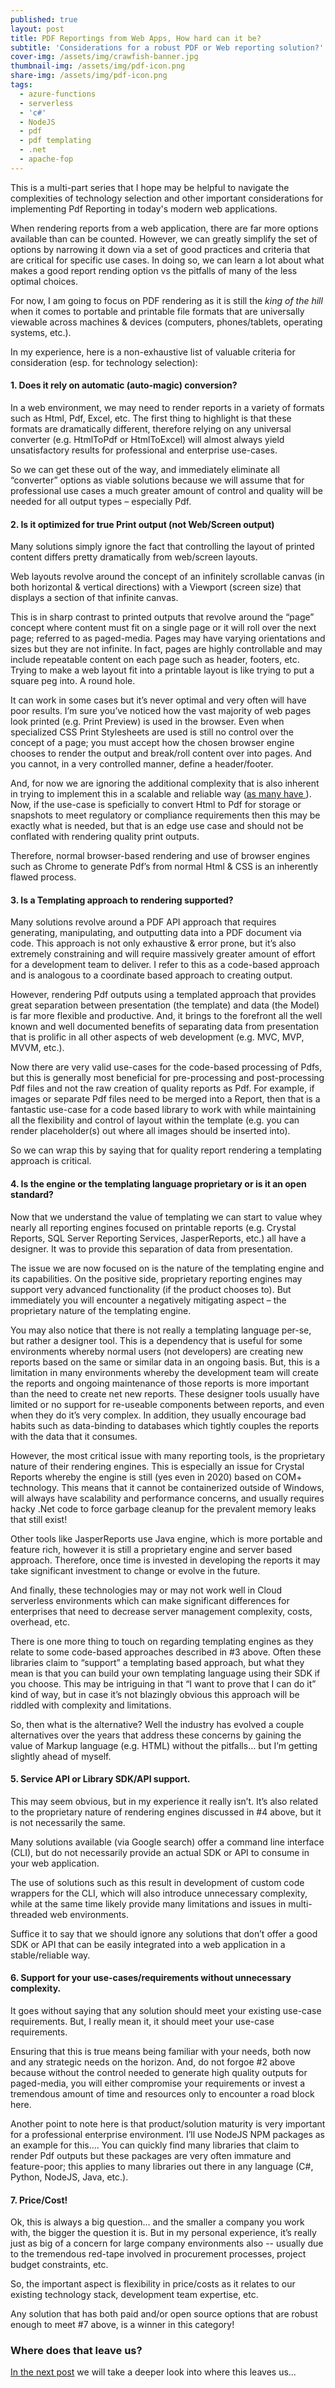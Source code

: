 ```yaml
---
published: true
layout: post
title: PDF Reportings from Web Apps, How hard can it be?
subtitle: 'Considerations for a robust PDF or Web reporting solution?'
cover-img: /assets/img/crawfish-banner.jpg
thumbnail-img: /assets/img/pdf-icon.png
share-img: /assets/img/pdf-icon.png
tags:
  - azure-functions
  - serverless
  - 'c#'
  - NodeJS
  - pdf
  - pdf templating
  - .net
  - apache-fop
---
```


This is a multi-part series that I hope may be helpful to navigate the complexities of technology selection
and other important considerations for implementing Pdf Reporting in today's modern web applications.

When rendering reports from a web application, there are far more options available than can be counted. 
However, we can greatly simplify the set of options by narrowing it down via a set of good practices and criteria 
that are critical for specific use cases.  In doing so, we can learn a lot about what makes a good report rending 
option vs the pitfalls of many of the less optimal choices.

For now, I am going to focus on PDF rendering as it is still the *king of the hill* when it comes to portable and 
printable file formats that are universally viewable across machines & devices (computers, phones/tablets, operating systems, etc.).

In my experience, here is a non-exhaustive list of valuable criteria for consideration (esp. for technology selection):

#### 1. Does it rely on automatic (auto-magic) conversion?

In a web environment, we may need to render reports in a variety of formats such as Html, Pdf, Excel, etc.  The first thing 
to highlight is that these formats are dramatically different, therefore relying on any universal converter (e.g. HtmlToPdf 
or HtmlToExcel) will almost always yield unsatisfactory results for professional and enterprise use-cases. 

So we can get these out of the way, and immediately eliminate all “converter” options as viable solutions because we will 
assume that for professional use cases a much greater amount of control and quality will be needed for all output types – especially Pdf.

#### 2. Is it optimized for true Print output (not Web/Screen output)

Many solutions simply ignore the fact that controlling the layout of printed content differs pretty dramatically from web/screen 
layouts. 

Web layouts revolve around the concept of an infinitely scrollable canvas (in both horizontal & vertical directions) with a 
Viewport (screen size) that displays a section of that infinite canvas.  

This is in sharp contrast to printed outputs that revolve around the “page” concept where content must fit on a single page or 
it will roll over the next page; referred to as paged-media. Pages may have varying orientations and sizes but they are not 
infinite.  In fact, pages are highly controllable and may include repeatable content on each page such as header, footers, etc.
Trying to make a web layout fit into a printable layout is like trying to put a square peg into. A round hole. 

It can work in some cases but it’s never optimal and very often will have poor results.  I’m sure you’ve noticed how the 
vast majority of web pages look printed (e.g. Print Preview) is used in the browser.  Even when specialized CSS Print Stylesheets 
are used is still no control over the concept of a page; you must accept how the chosen browser engine chooses to render the 
output and break/roll content over into pages.  And you cannot, in a very controlled manner, define a header/footer. 

And, for now we are ignoring the additional complexity that is also inherent in trying to implement this in a scalable and 
reliable way ([as many have ](https://medium.com/compass-true-north/go-service-to-convert-web-pages-to-pdf-using-headless-chrome-5fd9ffbae1af)). 
Now, if the use-case is speficially to convert Html to Pdf for storage or snapshots to meet 
regulatory or compliance requirements then this may be exactly what is needed, but that is an edge use case and should not 
be conflated with rendering quality print outputs.

Therefore, normal browser-based rendering and use of browser engines such as Chrome to generate Pdf’s from normal Html & CSS 
is an inherently flawed process.

#### 3. Is a Templating approach to rendering supported?
Many solutions revolve around a PDF API approach that requires generating, manipulating, and outputting data into a PDF 
document via code.  This approach is not only exhaustive & error prone, but it’s also extremely constraining and will 
require massively greater amount of effort for a development team to deliver.  I refer to this as a code-based approach 
and is analogous to a coordinate based approach to creating output.

However, rendering Pdf outputs using a templated approach that provides great separation between presentation (the template) 
and data (the Model) is far more flexible and productive.  And, it brings to the forefront all the well known and well 
documented benefits of separating data from presentation that is prolific in all other aspects of web development 
(e.g. MVC, MVP, MVVM, etc.).

Now there are very valid use-cases for the code-based processing of Pdfs, but this is generally most beneficial for 
pre-processing and post-processing Pdf files and not the raw creation of quality reports as Pdf.  For example, if images or 
separate Pdf files need to be merged into a Report, then that is a fantastic use-case for a code based library to work with 
while maintaining all the flexibility and control of layout within the template (e.g. you can render placeholder(s) out 
where all images should be inserted into).

So we can wrap this by saying that for quality report rendering a templating approach is critical.

#### 4. Is the engine or the templating language proprietary or is it an open standard?
Now that we understand the value of templating we can start to value whey nearly all reporting engines focused on printable 
reports (e.g. Crystal Reports, SQL Server Reporting Services, JasperReports, etc.) all have a designer.  It was to provide 
this separation of data from presentation.

The issue we are now focused on is the nature of the templating engine and its capabilities.  On the positive side, proprietary
 reporting engines may support very advanced functionality (if the product chooses to).  But immediately you will encounter a
 negatively mitigating aspect – the proprietary nature of the templating engine.

You may also notice that there is not really a templating language per-se, but rather a designer tool.  This is a dependency
 that is useful for some environments whereby normal users  (not developers) are creating new reports based on the same or similar data in an ongoing basis. But, this is a limitation in many environments whereby the development team will create the reports and ongoing maintenance of those reports is more important than the need to create net new reports.
These designer tools usually have limited or no support for re-useable components between reports, and even when they do 
it’s very complex. In addition, they usually encourage bad habits such as data-binding to databases which tightly couples 
the reports with the data that it consumes.

However, the most critical issue with many reporting tools, is the proprietary nature of their rendering engines.  This is 
especially an issue for Crystal Reports whereby the engine is still (yes even in 2020) based on COM+ technology.  This means 
that it cannot be containerized outside of Windows, will always have scalability and performance concerns, and usually requires 
hacky .Net code to force garbage cleanup for the prevalent memory leaks that still exist!

Other tools like JasperReports use Java engine, which is more portable and feature rich, however it is still a proprietary 
engine and server based approach.  Therefore, once time is invested in developing the reports it may take significant 
investment to change or evolve in the future.  

And finally, these technologies may or may not work well in Cloud serverless environments which can make significant 
differences for enterprises that need to decrease server management complexity, costs, overhead, etc.

There is one more thing to touch on regarding templating engines as they relate to some code-based approaches described 
in #3 above.  Often these libraries claim to “support” a templating based approach, but what they mean is that you can 
build your own templating language using their SDK if you choose.  This may be intriguing in that “I want to prove that 
I can do it” kind of way, but in case it’s not blazingly obvious this approach will be riddled with complexity and limitations.

So, then what is the alternative?  Well the industry has evolved a couple alternatives over the years that address these 
concerns by gaining the value of Markup language (e.g. HTML) without the pitfalls… but I’m getting slightly ahead of myself.

#### 5. Service API or Library SDK/API support.
This may seem obvious, but in my experience it really isn’t.  It’s also related to the proprietary nature of rendering 
engines discussed in #4 above, but it is not necessarily the same.

Many solutions available (via Google search) offer a command line interface (CLI), but do not necessarily provide an 
actual SDK or API to consume in your web application.

The use of solutions such as this result in development of custom code wrappers for the CLI, which will also introduce 
unnecessary complexity, while at the same time likely provide many limitations and issues in multi-threaded web environments.

Suffice it to say that we should ignore any solutions that don’t offer a good SDK or API that can be easily integrated 
into a web application in a stable/reliable way.

#### 6. Support for your use-cases/requirements without unnecessary complexity.
It goes without saying that any solution should meet your existing use-case requirements.  But, I really mean it, it should 
meet your use-case requirements.

Ensuring that this is true means being familiar with your needs, both now and any strategic needs on the horizon. And, do not 
forgoe #2 above because without the control needed to generate high quality outputs for paged-media, you will either 
compromise your requirements or invest a tremendous amount of time and resources only to encounter a road block here.

Another point to note here is that product/solution maturity is very important for a professional enterprise environment. 
I’ll use NodeJS NPM packages as an example for this…. You can quickly find many libraries that claim to render Pdf outputs 
but these packages are very often immature and feature-poor; this applies to many libraries out there in any language 
(C#, Python, NodeJS, Java, etc.). 

#### 7. Price/Cost!
Ok, this is always a big question… and the smaller a company you work with, the bigger the question it is.  But in my 
personal experience, it’s really just as big of a concern for large company environments also -- usually due to the tremendous 
red-tape involved in procurement processes, project budget constraints, etc.

So, the important aspect is flexibility in price/costs as it relates to our existing technology stack, development team 
expertise, etc.

Any solution that has both paid and/or open source options that are robust enough to meet #7 above, is a winner in this category!


### Where does that leave us?

[In the next post](/2020-11-18-pdf-reports-part2-ok-where-does-that-leave-us) we will take a deeper look into where this leaves us...


